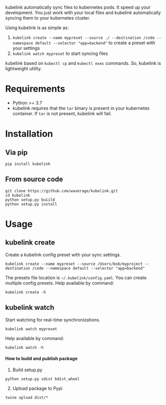 kubelink automatically sync files to kubernetes pods. It speed up your development. You just work with your local files and kubelink automatically syncing them to your kubernetes cluster.

Using kubelink is as simple as:
1. `kubelink create --name mypreset --source ./ --destination /code --namespace default --selector "app=backend"` to create a preset with your settings
2. `kubelink watch mypreset` to start syncing files

kubelink based on `kubectl cp` and `kubectl exec` commands. So, kubelink is lightweight utility.

Requirements
============
* Python >= 3.7
* kubelink requires that the `tar` binary is present in your kubernetes container. If `tar` is not present, kubelink will fail.

Installation
============

Via pip
-------
```
pip install kubelink
```

From source code
----------------
```
git clone https://github.com/waverage/kubelink.git
cd kubelink
python setup.py buiild
python setup.py install
```

Usage
=====


kubelink create
---------------

Create a kubelink config preset with your sync settings.

```
kubelink create --name mypreset --source /Users/bob/myproject --destination /code --namespace default --selector "app=backend"
```
The presets file location is `~/.kubelink/config.yaml`.
You can create multiple config presets.
Help available by command:
```
kubelink create -h
```

kubelink watch
--------------
Start watching for real-time synchronizations.
```
kubelink watch mypreset
```

Help available by command:
```
kubelink watch -h
```

#### How to build and publish package ####
1.  Build setup.py
```
python setup.py sdist bdist_wheel
```
2. Upload package to Pypi
```
twine upload dist/*
```
